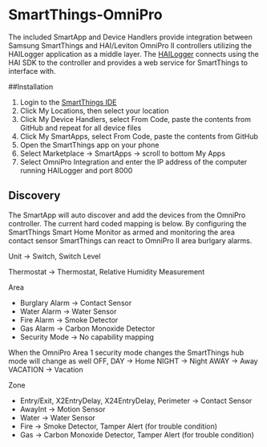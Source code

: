 # SmartThings-OmniPro
The included SmartApp and Device Handlers provide integration between Samsung SmartThings and HAI/Leviton OmniPro II controllers utilizing the HAILogger application as a middle layer. The [HAILogger](https://github.com/excaliburpartners/HAILogger) connects using the HAI SDK to the controller and provides a web service for SmartThings to interface with.

##Installation
1. Login to the [SmartThings IDE](https://graph.api.smartthings.com/)
2. Click My Locations, then select your location
2. Click My Device Handlers, select From Code, paste the contents from GitHub and repeat for all device files
3. Click My SmartApps, select From Code, paste the contents from GitHub
4. Open the SmartThings app on your phone
5. Select Marketplace -> SmartApps -> scroll to bottom My Apps
6. Select OmniPro Integration and enter the IP address of the computer running HAILogger and port 8000

## Discovery
The SmartApp will auto discover and add the devices from the OmniPro controller. The current hard coded mapping is below. By configuring the SmartThings Smart Home Monitor as armed and monitoring the area contact sensor SmartThings can react to OmniPro II area burlgary alarms.

Unit -> Switch, Switch Level

Thermostat -> Thermostat, Relative Humidity Measurement

Area
- Burglary Alarm -> Contact Sensor
- Water Alarm -> Water Sensor
- Fire Alarm -> Smoke Detector
- Gas Alarm -> Carbon Monoxide Detector
- Security Mode -> No capability mapping
 
When the OmniPro Area 1 security mode changes the SmartThings hub mode will change as well
OFF, DAY -> Home
NIGHT -> Night
AWAY -> Away
VACATION -> Vacation 
 
Zone
- Entry/Exit, X2EntryDelay, X24EntryDelay, Perimeter -> Contact Sensor
- AwayInt -> Motion Sensor
- Water -> Water Sensor
- Fire -> Smoke Detector, Tamper Alert (for trouble condition)
- Gas -> Carbon Monoxide Detector, Tamper Alert (for trouble condition)
